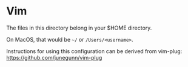 # Vim

The files in this directory belong in your $HOME directory.

On MacOS, that would be `~/` or `/Users/<username>`.

Instructions for using this configuration can be derived from vim-plug: https://github.com/junegunn/vim-plug
